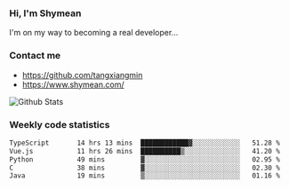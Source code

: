 ### Hi, I'm Shymean

I'm on my way to becoming a real developer...

### Contact me

- <https://github.com/tangxiangmin>
- <https://www.shymean.com/>

![Github Stats](https://github-readme-stats.vercel.app/api?username=tangxiangmin&show_icons=true&theme=dark)


###  Weekly code statistics

<!--START_SECTION:waka-->

```txt
TypeScript       14 hrs 13 mins  ████████████▓░░░░░░░░░░░░   51.28 %
Vue.js           11 hrs 26 mins  ██████████▒░░░░░░░░░░░░░░   41.20 %
Python           49 mins         ▓░░░░░░░░░░░░░░░░░░░░░░░░   02.95 %
C                38 mins         ▓░░░░░░░░░░░░░░░░░░░░░░░░   02.30 %
Java             19 mins         ▒░░░░░░░░░░░░░░░░░░░░░░░░   01.16 %
```

<!--END_SECTION:waka-->